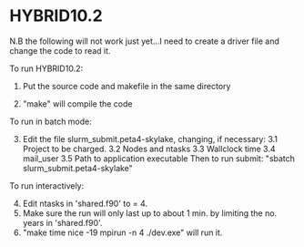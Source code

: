 # HYBRID10.2

N.B the following will not work just yet...I need to create a driver file and change the code to read it.

To run HYBRID10.2:

1. Put the source code and makefile in the same directory

2. "make" will compile the code

To run in batch mode:

3. Edit the file slurm_submit.peta4-skylake, changing, if necessary:
  3.1 Project to be charged.
  3.2 Nodes and ntasks
  3.3 Wallclock time
  3.4 mail_user
  3.5 Path to application executable
Then to run submit: "sbatch slurm_submit.peta4-skylake"

To run interactively:

4. Edit ntasks in 'shared.f90'  to = 4.
5. Make sure the run will only last up to about 1 min. by limiting the no. years in 'shared.f90'.
6. "make time nice -19 mpirun -n 4 ./dev.exe" will run it.
